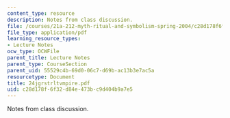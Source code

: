 ```yaml
---
content_type: resource
description: Notes from class discussion.
file: /courses/21a-212-myth-ritual-and-symbolism-spring-2004/c28d178f6f32d84e473bc9d404b9a7e5_24jgrstrltvmpire.pdf
file_type: application/pdf
learning_resource_types:
- Lecture Notes
ocw_type: OCWFile
parent_title: Lecture Notes
parent_type: CourseSection
parent_uid: 55529c4b-69d0-06c7-d69b-ac13b3e7ac5a
resourcetype: Document
title: 24jgrstrltvmpire.pdf
uid: c28d178f-6f32-d84e-473b-c9d404b9a7e5
---
```

Notes from class discussion.

